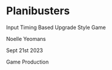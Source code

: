 # Planibusters
 
Input Timing Based Upgrade Style Game

Noelle Yeomans

Sept 21st 2023

Game Production
